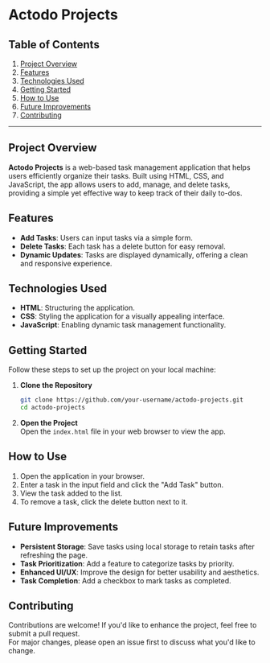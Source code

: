 # Actodo Projects

## Table of Contents
1. [Project Overview](#project-overview)
2. [Features](#features)
3. [Technologies Used](#technologies-used)
4. [Getting Started](#getting-started)
5. [How to Use](#how-to-use)
6. [Future Improvements](#future-improvements)
7. [Contributing](#contributing)


---

## Project Overview
**Actodo Projects** is a web-based task management application that helps users efficiently organize their tasks. Built using HTML, CSS, and JavaScript, the app allows users to add, manage, and delete tasks, providing a simple yet effective way to keep track of their daily to-dos.

## Features
- **Add Tasks**: Users can input tasks via a simple form.
- **Delete Tasks**: Each task has a delete button for easy removal.
- **Dynamic Updates**: Tasks are displayed dynamically, offering a clean and responsive experience.

## Technologies Used
- **HTML**: Structuring the application.
- **CSS**: Styling the application for a visually appealing interface.
- **JavaScript**: Enabling dynamic task management functionality.

## Getting Started
Follow these steps to set up the project on your local machine:

1. **Clone the Repository**  
   ```bash
   git clone https://github.com/your-username/actodo-projects.git
   cd actodo-projects
   ```

2. **Open the Project**  
   Open the `index.html` file in your web browser to view the app.

## How to Use
1. Open the application in your browser.
2. Enter a task in the input field and click the "Add Task" button.
3. View the task added to the list.
4. To remove a task, click the delete button next to it.

## Future Improvements
- **Persistent Storage**: Save tasks using local storage to retain tasks after refreshing the page.
- **Task Prioritization**: Add a feature to categorize tasks by priority.
- **Enhanced UI/UX**: Improve the design for better usability and aesthetics.
- **Task Completion**: Add a checkbox to mark tasks as completed.

## Contributing
Contributions are welcome! If you'd like to enhance the project, feel free to submit a pull request.  
For major changes, please open an issue first to discuss what you'd like to change.


